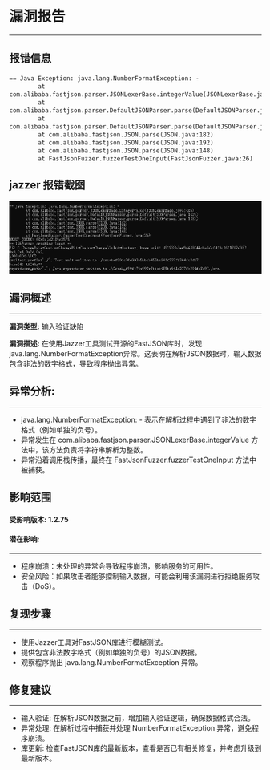 # 漏洞报告
***

## 报错信息
```
== Java Exception: java.lang.NumberFormatException: -
        at com.alibaba.fastjson.parser.JSONLexerBase.integerValue(JSONLexerBase.java:486)
        at com.alibaba.fastjson.parser.DefaultJSONParser.parse(DefaultJSONParser.java:1429)
        at com.alibaba.fastjson.parser.DefaultJSONParser.parse(DefaultJSONParser.java:1383)
        at com.alibaba.fastjson.JSON.parse(JSON.java:182)
        at com.alibaba.fastjson.JSON.parse(JSON.java:192)
        at com.alibaba.fastjson.JSON.parse(JSON.java:148)
        at FastJsonFuzzer.fuzzerTestOneInput(FastJsonFuzzer.java:26)
```
## jazzer 报错截图
![img.png](img.png)

## 漏洞概述
***
**漏洞类型:** 输入验证缺陷

**漏洞描述:** 在使用Jazzer工具测试开源的FastJSON库时，发现java.lang.NumberFormatException异常。这表明在解析JSON数据时，输入数据包含非法的数字格式，导致程序抛出异常。

## 异常分析:
***
* java.lang.NumberFormatException: - 表示在解析过程中遇到了非法的数字格式（例如单独的负号）。
* 异常发生在 com.alibaba.fastjson.parser.JSONLexerBase.integerValue 方法中，该方法负责将字符串解析为整数。
* 异常沿着调用栈传播，最终在 FastJsonFuzzer.fuzzerTestOneInput 方法中被捕获。

## 影响范围
#### 受影响版本: 1.2.75

#### 潜在影响:
***
* 程序崩溃：未处理的异常会导致程序崩溃，影响服务的可用性。
* 安全风险：如果攻击者能够控制输入数据，可能会利用该漏洞进行拒绝服务攻击（DoS）。

## 复现步骤
***
* 使用Jazzer工具对FastJSON库进行模糊测试。
* 提供包含非法数字格式（例如单独的负号）的JSON数据。
* 观察程序抛出 java.lang.NumberFormatException 异常。
## 修复建议
***
* 输入验证: 在解析JSON数据之前，增加输入验证逻辑，确保数据格式合法。
* 异常处理: 在解析过程中捕获并处理 NumberFormatException 异常，避免程序崩溃。
* 库更新: 检查FastJSON库的最新版本，查看是否已有相关修复，并考虑升级到最新版本。